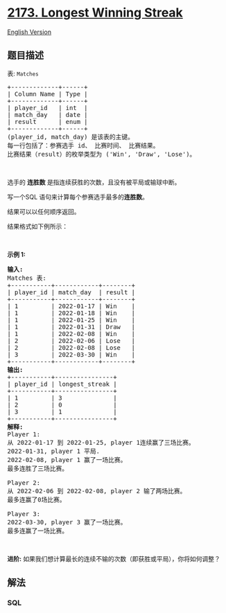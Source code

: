 # [2173. Longest Winning Streak](https://leetcode-cn.com/problems/longest-winning-streak)

[English Version](/solution/2100-2199/2173.Longest%20Winning%20Streak/README_EN.md)

## 题目描述

<!-- 这里写题目描述 -->

<p>表: <code>Matches</code></p>

<pre>
+-------------+------+
| Column Name | Type |
+-------------+------+
| player_id   | int  |
| match_day   | date |
| result      | enum |
+-------------+------+
(player_id, match_day) 是该表的主键。
每一行包括了：参赛选手 id、 比赛时间、 比赛结果。
比赛结果（result）的枚举类型为 ('Win', 'Draw', 'Lose')。</pre>

<p>&nbsp;</p>

<p>选手的&nbsp;<strong>连胜数</strong> 是指连续获胜的次数，且没有被平局或输球中断。</p>

<p>写一个SQL 语句来计算每个参赛选手最多的<strong>连胜数</strong>。</p>

<p>结果可以以任何顺序返回。</p>

<p>结果格式如下例所示：</p>

<p>&nbsp;</p>

<p><strong>示例 1:</strong></p>

<pre>
<strong>输入:</strong> 
Matches 表:
+-----------+------------+--------+
| player_id | match_day  | result |
+-----------+------------+--------+
| 1         | 2022-01-17 | Win    |
| 1         | 2022-01-18 | Win    |
| 1         | 2022-01-25 | Win    |
| 1         | 2022-01-31 | Draw   |
| 1         | 2022-02-08 | Win    |
| 2         | 2022-02-06 | Lose   |
| 2         | 2022-02-08 | Lose   |
| 3         | 2022-03-30 | Win    |
+-----------+------------+--------+
<strong>输出:</strong> 
+-----------+----------------+
| player_id | longest_streak |
+-----------+----------------+
| 1         | 3              |
| 2         | 0              |
| 3         | 1              |
+-----------+----------------+
<strong>解释:</strong> 
Player 1:
从 2022-01-17 到 2022-01-25, player 1连续赢了三场比赛。
2022-01-31, player 1 平局.
2022-02-08, player 1 赢了一场比赛。
最多连胜了三场比赛。

Player 2:
从 2022-02-06 到 2022-02-08, player 2 输了两场比赛。
最多连赢了0场比赛。

Player 3:
2022-03-30, player 3 赢了一场比赛。
最多连赢了一场比赛。
</pre>

<p>&nbsp;</p>

<p><strong>进阶:</strong> 如果我们想计算最长的连续不输的次数（即获胜或平局），你将如何调整？</p>

## 解法

<!-- 这里可写通用的实现逻辑 -->

<!-- tabs:start -->

### **SQL**

<!-- 这里可写当前语言的特殊实现逻辑 -->

```sql

```

<!-- tabs:end -->
